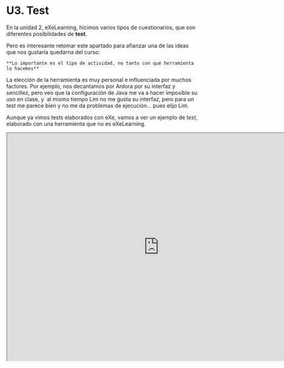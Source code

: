 
# U3. Test

En la unidad 2, eXeLearning, hicimos varios tipos de cuestionarios, que son diferentes posibilidades de **test**.

Pero es interesante retomar este apartado para afianzar una de las ideas que nos gustaría quedarna del curso:


    **Lo importante es el tipo de actividad, no tanto con qué herramienta lo hacemos**


La elección de la herramienta es muy personal e influenciada por muchos factores. Por ejemplo, nos decantamos por Ardora por su interfaz y sencillez, pero veo que la configuración de Java me va a hacer imposible su uso en clase, y  al mismo tiempo Lim no me gusta su interfaz, pero para un test me parece bien y no me da problemas de ejecución... pues elijo Lim.

Aunque ya vimos tests elaborados con eXe, vamos a ver un ejemplo de *test,* elaborado con una herramienta que no es eXeLearning.

<iframe height="600" src="http://aularagon.catedu.es/materialesaularagon2013/herramelabor/M2U3test.htm" style="display: block; margin-left: auto; margin-right: auto;" width="800"></iframe>

